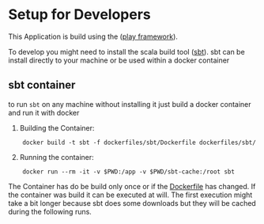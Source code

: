# Setup for Developers

This Application is build using the ([play framework](https://playframework.com/)).

To develop you might need to install the scala build tool ([sbt](https://www.scala-sbt.org/)). sbt can be install directly to your machine or be used within a docker container

## sbt container

to run `sbt` on any machine without installing it just build a docker container and run it with docker

1. Building the Container:
```
    docker build -t sbt -f dockerfiles/sbt/Dockerfile dockerfiles/sbt/
```
2. Running the container:
```
    docker run --rm -it -v $PWD:/app -v $PWD/sbt-cache:/root sbt
```

The Container has do be build only once or if the [Dockerfile](dockerfiles/sbt/Dockerfile) has changed.
If the container was build it can be executed at will. The first execution might take a bit longer because sbt does some downloads but they will be cached during the following runs.
